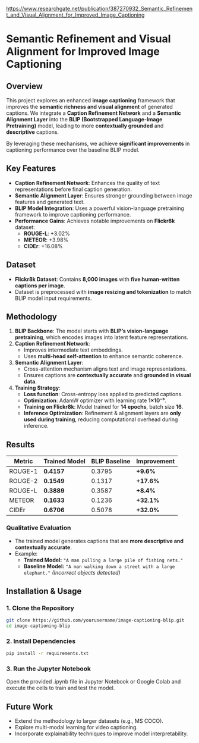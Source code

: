 https://www.researchgate.net/publication/387270932_Semantic_Refinement_and_Visual_Alignment_for_Improved_Image_Captioning


# **Semantic Refinement and Visual Alignment for Improved Image Captioning**

## **Overview**
This project explores an enhanced **image captioning** framework that improves the **semantic richness and visual alignment** of generated captions. We integrate a **Caption Refinement Network** and a **Semantic Alignment Layer** into the **BLIP (Bootstrapped Language-Image Pretraining)** model, leading to more **contextually grounded** and **descriptive** captions.

By leveraging these mechanisms, we achieve **significant improvements** in captioning performance over the baseline BLIP model.

## **Key Features**
- **Caption Refinement Network**: Enhances the quality of text representations before final caption generation.
- **Semantic Alignment Layer**: Ensures stronger grounding between image features and generated text.
- **BLIP Model Integration**: Uses a powerful vision-language pretraining framework to improve captioning performance.
- **Performance Gains**: Achieves notable improvements on **Flickr8k** dataset:
  - **ROUGE-L**: +3.02%
  - **METEOR**: +3.98%
  - **CIDEr**: +16.08%

## **Dataset**
- **Flickr8k Dataset**: Contains **8,000 images** with **five human-written captions per image**.
- Dataset is preprocessed with **image resizing and tokenization** to match BLIP model input requirements.

## **Methodology**
1. **BLIP Backbone**: The model starts with **BLIP’s vision-language pretraining**, which encodes images into latent feature representations.
2. **Caption Refinement Network**:
   - Improves intermediate text embeddings.
   - Uses **multi-head self-attention** to enhance semantic coherence.
3. **Semantic Alignment Layer**:
   - Cross-attention mechanism aligns text and image representations.
   - Ensures captions are **contextually accurate** and **grounded in visual data**.
4. **Training Strategy**:
   - **Loss function**: Cross-entropy loss applied to predicted captions.
   - **Optimization**: AdamW optimizer with learning rate **1×10⁻⁵**.
   - **Training on Flickr8k**: Model trained for **14 epochs**, batch size **16**.
   - **Inference Optimization**: Refinement & alignment layers are **only used during training**, reducing computational overhead during inference.

## **Results**
| Metric  | Trained Model | BLIP Baseline | Improvement |
|---------|--------------|--------------|------------|
| ROUGE-1 | **0.4157**   | 0.3795       | **+9.6%**  |
| ROUGE-2 | **0.1549**   | 0.1317       | **+17.6%** |
| ROUGE-L | **0.3889**   | 0.3587       | **+8.4%**  |
| METEOR  | **0.1633**   | 0.1236       | **+32.1%** |
| CIDEr   | **0.6706**   | 0.5078       | **+32.0%** |

### **Qualitative Evaluation**
- The trained model generates captions that are **more descriptive and contextually accurate**.
- Example:
  - **Trained Model:** `"A man pulling a large pile of fishing nets."`
  - **Baseline Model:** `"A man walking down a street with a large elephant."` _(Incorrect objects detected)_

## **Installation & Usage**
### **1. Clone the Repository**
```bash
git clone https://github.com/yourusername/image-captioning-blip.git
cd image-captioning-blip
```
### **2. Install Dependencies**
```bash
pip install -r requirements.txt
```
### **3. Run the Jupyter Notebook**
Open the provided .ipynb file in Jupyter Notebook or Google Colab and execute the cells to train and test the model.

## **Future Work**
- Extend the methodology to larger datasets (e.g., MS COCO).
- Explore multi-modal learning for video captioning.
- Incorporate explainability techniques to improve model interpretability.
